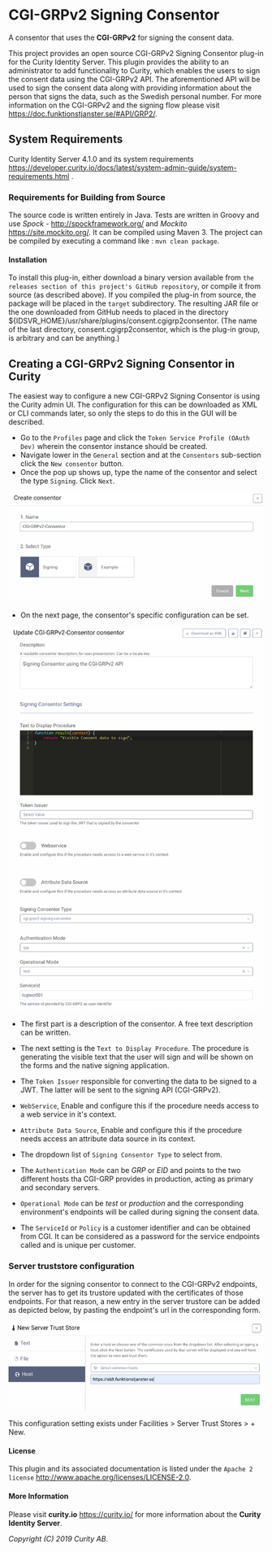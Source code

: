 # CGI-GRPv2 Signing Consentor

A consentor that uses the **CGI-GRPv2** for signing the consent data.

This project provides an open source CGI-GRPv2 Signing Consentor plug-in for the Curity Identity Server.
This plugin provides the ability to an administrator to add functionality to Curity, which enables the users to sign the consent data using the CGI-GRPv2 API. 
The aforementioned API will be used to sign the consent data along with providing information about the person that signs the data, such as the Swedish personal number. 
For more information on the CGI-GRPv2 and the signing flow please visit <https://doc.funktionstjanster.se/#API/GRP2/>.

## System Requirements

Curity Identity Server 4.1.0 and its system requirements <https://developer.curity.io/docs/latest/system-admin-guide/system-requirements.html> .


### Requirements for Building from Source
The source code is written entirely in Java. Tests are written in Groovy and use *Spock* - http://spockframework.org/ and *Mockito* https://site.mockito.org/.
It can be compiled using Maven 3. The project can be compiled by executing a command like : `mvn clean package`. 

#### Installation
To install this plug-in, either download a binary version available from `the releases section of this project's GitHub repository`, or compile it from source (as described above). 
If you compiled the plug-in from source, the package will be placed in the `target` subdirectory. The resulting JAR file or the one downloaded from GitHub needs to placed in the directory ${IDSVR_HOME}/usr/share/plugins/consent.cgigrp2consentor. 
(The name of the last directory, consent.cgigrp2consentor, which is the plug-in group, is arbitrary and can be anything.)

## Creating a CGI-GRPv2 Signing Consentor in Curity
The easiest way to configure a new CGI-GRPv2 Signing Consentor is using the Curity admin UI. The configuration for this can be downloaded as XML or CLI commands later, so only the steps to do this in the GUI will be described.

- Go to the `Profiles` page and click the `Token Service Profile (OAuth Dev)` wherein the consentor instance should be created.
- Navigate lower in the `General` section and at the `Consentors` sub-section click the `New consentor` button.
- Once the pop up shows up, type the name of the consentor and select the type `Signing`. Click `Next`.

![Create consentor](docs/images/create-consentor.png?raw=true "Create Consentor")

- On the next page, the consentor's specific configuration can be set.

![Update consentor](docs/images/update-consentor.png?raw=true "Update Consentor")

- The first part is a description of the consentor. A free text description can be written.

- The next setting is the `Text to Display Procedure`. The procedure is generating the visible text that the user will sign and will be shown on the forms and the native signing application. 

- The `Token Issuer` responsible for converting the data to be signed to a JWT. The latter will be sent to the signing API (CGI-GRPv2). 

- `WebService`, Enable and configure this if the procedure needs access to a web service in it's context.

- `Attribute Data Source`, Enable and configure this if the procedure needs access an attribute data source in its context.

- The dropdown list of `Signing Consentor Type` to select from.  

- The `Authentication Mode` can be *GRP* or *EID* and points to the two different hosts tha CGI-GRP provides in production, acting as primary and secondary servers. 

- `Operational Mode` can be *test* or *production* and the corresponding environment's endpoints will be called during signing the consent data.

- The `ServiceId` or `Policy` is a customer identifier and can be obtained from CGI. It can be considered as a password for the service endpoints called and is unique per customer. 


### Server truststore configuration
In order for the signing consentor to connect to the CGI-GRPv2 endpoints, the server has to get its trustore updated with the certificates of those endpoints.
For that reason, a new entry in the server trustore can be added as depicted below, by pasting the endpoint's url in the corresponding form.

![Update truststore](docs/images/new-server-truststore.png?raw=true "Update Consentor")

This configuration setting exists under Facilities > Server Trust Stores > + New.  

#### License


This plugin and its associated documentation is listed under the `Apache 2 license` <http://www.apache.org/licenses/LICENSE-2.0>.

#### More Information


Please visit **curity.io** <https://curity.io/> for more information about the **Curity Identity Server**.

*Copyright (C) 2019 Curity AB*.